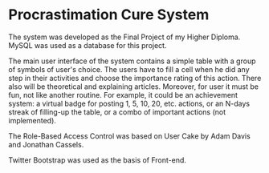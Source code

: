 # Procrastimation Cure System

The system was developed as the Final Project of my Higher Diploma. MySQL was used as a database for this project.

The main user interface of the system contains a simple table with a group of symbols of user's choice.
The users have to fill a cell when he did any step in their activities and choose the importance rating of
this action. There also will be theoretical and explaining articles. Moreover, for user it must be fun, not
like another routine. For example, it could be an achievement system: a virtual badge for posting 1, 5, 10,
20, etc. actions, or an N-days streak of filling-up the table, or a combo of important actions (not implemented).

The Role-Based Access Control was based on User Cake by Adam Davis and Jonathan Cassels.

Twitter Bootstrap was used as the basis of Front-end.
